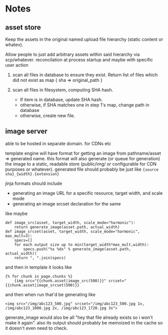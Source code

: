# Notes

## asset store

Keep the assets in the original named upload file hierarchy (static content or whatev).

Allow people to just add arbitrary assets within said hierarchy via scp/whatever.  reconcilation at process startup and maybe with specific user action

1. scan all files in database to ensure they exist. Return list of files which did not exist as map { sha => original_path }

2. scan all files in filesystem, computing SHA hash.
   * If item is in database, update SHA hash.
   * otherwise, if SHA matches one in step 1's map, change path in database
   * otherwise, create new file.

## image server
able to be hosted in separate domain. for CDNs etc

template engine will have format for getting an image from pathname/asset => generated name. this format will also generate (or queue for generation) the image to a static, readable store (public/img/ or configurable for CDN purposes or whatever). generated file should probably be just like `{source sha}_{width}.{extension}`

jinja formats should include
* generating an image URL for a specific resource, target width, and scale mode
* generating an image srcset declaration for the same

like maybe

    def image_src(asset, target_width, scale_mode="harmonic"):
        return generate_image(asset.path, actual_width)
    def image_srcset(asset, target_width, scale_mode="harmonic", max_mult=3):
        specs=[]
        for each output size up to min(target_width*max_mult,width):
            specs.push("%s %dx" % generate_image(asset.path, actual_width))
        return ", ".join(specs)

and then in template it looks like

    {% for chunk in page.chunks %}
        {img src="{{chunk.asset|image_src(500)}}" srcset="{{chunk.asset|image_srcset(500)}}

and then when run that'd be generating like

    <img src="/img/abc123_500.jpg" srcset="/img/abc123_500.jpg 1x, /img/abc123_1000.jpg 2x, /img/abc123_1720.jpg 3x">

generate_image would also be all "hey that file already exists so i won't make it again". also its output should probably be memoized in the cache so it doesn't even need to check.
